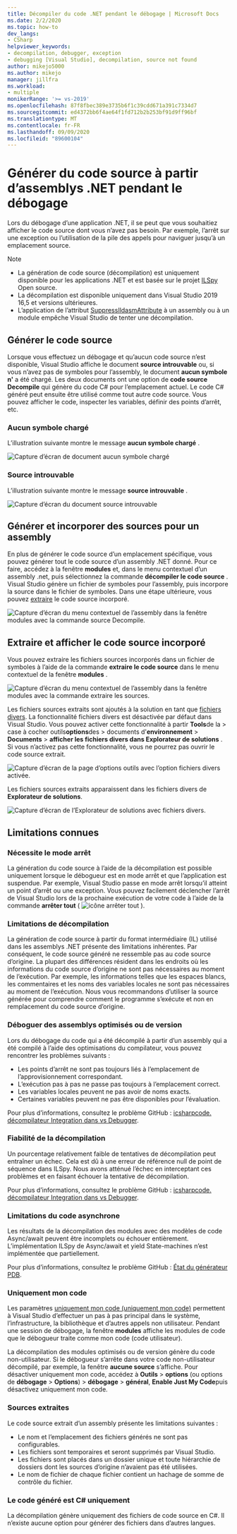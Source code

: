 ```yaml
---
title: Décompiler du code .NET pendant le débogage | Microsoft Docs
ms.date: 2/2/2020
ms.topic: how-to
dev_langs:
- CSharp
helpviewer_keywords:
- decompilation, debugger, exception
- debugging [Visual Studio], decompilation, source not found
author: mikejo5000
ms.author: mikejo
manager: jillfra
ms.workload:
- multiple
monikerRange: '>= vs-2019'
ms.openlocfilehash: 87f8fbec389e3735b6f1c39cdd671a391c7334d7
ms.sourcegitcommit: ed4372bb6f4ae64f1fd712b2b253bf91d9ff96bf
ms.translationtype: MT
ms.contentlocale: fr-FR
ms.lasthandoff: 09/09/2020
ms.locfileid: "89600104"
---
```

# <a name="generate-source-code-from-net-assemblies-while-debugging"></a>Générer du code source à partir d’assemblys .NET pendant le débogage

Lors du débogage d’une application .NET, il se peut que vous souhaitiez afficher le code source dont vous n’avez pas besoin. Par exemple, l’arrêt sur une exception ou l’utilisation de la pile des appels pour naviguer jusqu’à un emplacement source.

> [!NOTE]
> * La génération de code source (décompilation) est uniquement disponible pour les applications .NET et est basée sur le projet [ILSpy](https://github.com/icsharpcode/ILSpy) Open source.
> * La décompilation est disponible uniquement dans Visual Studio 2019 16,5 et versions ultérieures.
> * L’application de l’attribut [SuppressIldasmAttribute](/dotnet/api/system.runtime.compilerservices.suppressildasmattribute) à un assembly ou à un module empêche Visual Studio de tenter une décompilation.

## <a name="generate-source-code"></a>Générer le code source

Lorsque vous effectuez un débogage et qu’aucun code source n’est disponible, Visual Studio affiche le document **source introuvable** ou, si vous n’avez pas de symboles pour l’assembly, le document **aucun symbole n'** a été chargé. Les deux documents ont une option de **code source Decompile** qui génère du code C# pour l’emplacement actuel. Le code C# généré peut ensuite être utilisé comme tout autre code source. Vous pouvez afficher le code, inspecter les variables, définir des points d’arrêt, etc.

### <a name="no-symbols-loaded"></a>Aucun symbole chargé

L’illustration suivante montre le message **aucun symbole chargé** .

![Capture d’écran de document aucun symbole chargé](media/decompilation-no-symbol-found.png)

### <a name="source-not-found"></a>Source introuvable

L’illustration suivante montre le message **source introuvable** .

![Capture d’écran du document source introuvable](media/decompilation-no-source-found.png)

## <a name="generate-and-embed-sources-for-an-assembly"></a>Générer et incorporer des sources pour un assembly

En plus de générer le code source d’un emplacement spécifique, vous pouvez générer tout le code source d’un assembly .NET donné. Pour ce faire, accédez à la fenêtre **modules** et, dans le menu contextuel d’un assembly .net, puis sélectionnez la commande **décompiler le code source** . Visual Studio génère un fichier de symboles pour l’assembly, puis incorpore la source dans le fichier de symboles. Dans une étape ultérieure, vous pouvez [extraire](#extract-and-view-the-embedded-source-code) le code source incorporé.

![Capture d’écran du menu contextuel de l’assembly dans la fenêtre modules avec la commande source Decompile.](media/decompilation-decompile-source-code.png)

## <a name="extract-and-view-the-embedded-source-code"></a>Extraire et afficher le code source incorporé

Vous pouvez extraire les fichiers sources incorporés dans un fichier de symboles à l’aide de la commande **extraire le code source** dans le menu contextuel de la fenêtre **modules** .

![Capture d’écran du menu contextuel de l’assembly dans la fenêtre modules avec la commande extraire les sources.](media/decompilation-extract-source-code.png)

Les fichiers sources extraits sont ajoutés à la solution en tant que [fichiers divers](../ide/reference/miscellaneous-files.md). La fonctionnalité fichiers divers est désactivée par défaut dans Visual Studio. Vous pouvez activer cette fonctionnalité à partir **Tools**de la  >  case à cocher outils**options**des  >  documents d'**environnement**  >  **Documents**  >  **afficher les fichiers divers dans Explorateur de solutions** . Si vous n’activez pas cette fonctionnalité, vous ne pourrez pas ouvrir le code source extrait.

![Capture d’écran de la page d’options outils avec l’option fichiers divers activée.](media/decompilation-tools-options-misc-files.png)

Les fichiers sources extraits apparaissent dans les fichiers divers de **Explorateur de solutions**.

![Capture d’écran de l’Explorateur de solutions avec fichiers divers.](media/decompilation-solution-explorer.png)

## <a name="known-limitations"></a>Limitations connues

### <a name="requires-break-mode"></a>Nécessite le mode arrêt

La génération du code source à l’aide de la décompilation est possible uniquement lorsque le débogueur est en mode arrêt et que l’application est suspendue. Par exemple, Visual Studio passe en mode arrêt lorsqu’il atteint un point d’arrêt ou une exception. Vous pouvez facilement déclencher l’arrêt de Visual Studio lors de la prochaine exécution de votre code à l’aide de la commande **arrêter tout** ( ![ icône arrêter tout ](media/decompilation-break-all.png) ).

### <a name="decompilation-limitations"></a>Limitations de décompilation

La génération de code source à partir du format intermédiaire (IL) utilisé dans les assemblys .NET présente des limitations inhérentes. Par conséquent, le code source généré ne ressemble pas au code source d’origine. La plupart des différences résident dans les endroits où les informations du code source d’origine ne sont pas nécessaires au moment de l’exécution. Par exemple, les informations telles que les espaces blancs, les commentaires et les noms des variables locales ne sont pas nécessaires au moment de l’exécution. Nous vous recommandons d’utiliser la source générée pour comprendre comment le programme s’exécute et non en remplacement du code source d’origine.

### <a name="debug-optimized-or-release-assemblies"></a>Déboguer des assemblys optimisés ou de version

Lors du débogage du code qui a été décompilé à partir d’un assembly qui a été compilé à l’aide des optimisations du compilateur, vous pouvez rencontrer les problèmes suivants :
- Les points d’arrêt ne sont pas toujours liés à l’emplacement de l’approvisionnement correspondant.
- L’exécution pas à pas ne passe pas toujours à l’emplacement correct.
- Les variables locales peuvent ne pas avoir de noms exacts.
- Certaines variables peuvent ne pas être disponibles pour l’évaluation.

Pour plus d’informations, consultez le problème GitHub : [icsharpcode. décompilateur Integration dans vs Debugger](https://github.com/icsharpcode/ILSpy/issues/1901).

### <a name="decompilation-reliability"></a>Fiabilité de la décompilation

Un pourcentage relativement faible de tentatives de décompilation peut entraîner un échec. Cela est dû à une erreur de référence null de point de séquence dans ILSpy.  Nous avons atténué l’échec en interceptant ces problèmes et en faisant échouer la tentative de décompilation.

Pour plus d’informations, consultez le problème GitHub : [icsharpcode. décompilateur Integration dans vs Debugger](https://github.com/icsharpcode/ILSpy/issues/1901).

### <a name="limitations-with-async-code"></a>Limitations du code asynchrone

Les résultats de la décompilation des modules avec des modèles de code Async/await peuvent être incomplets ou échouer entièrement. L’implémentation ILSpy de Async/await et yield State-machines n’est implémentée que partiellement. 

Pour plus d’informations, consultez le problème GitHub : [État du générateur PDB](https://github.com/icsharpcode/ILSpy/issues/1422).

### <a name="just-my-code"></a>Uniquement mon code

Les paramètres [uniquement mon code (uniquement mon code)](./just-my-code.md) permettent à Visual Studio d’effectuer un pas à pas principal dans le système, l’infrastructure, la bibliothèque et d’autres appels non utilisateur. Pendant une session de débogage, la fenêtre **modules** affiche les modules de code que le débogueur traite comme mon code (code utilisateur).

La décompilation des modules optimisés ou de version génère du code non-utilisateur. Si le débogueur s’arrête dans votre code non-utilisateur décompilé, par exemple, la fenêtre **aucune source** s’affiche. Pour désactiver uniquement mon code, accédez à **Outils**  >  **options** (ou options de **débogage**  >  **Options**) > **débogage**  >  **général**, **Enable Just My Code**puis désactivez uniquement mon code.

### <a name="extracted-sources"></a>Sources extraites

Le code source extrait d’un assembly présente les limitations suivantes :
- Le nom et l’emplacement des fichiers générés ne sont pas configurables.
- Les fichiers sont temporaires et seront supprimés par Visual Studio.
- Les fichiers sont placés dans un dossier unique et toute hiérarchie de dossiers dont les sources d’origine n’avaient pas été utilisées.
- Le nom de fichier de chaque fichier contient un hachage de somme de contrôle du fichier.

### <a name="generated-code-is-c-only"></a>Le code généré est C# uniquement
La décompilation génère uniquement des fichiers de code source en C#. Il n’existe aucune option pour générer des fichiers dans d’autres langues.